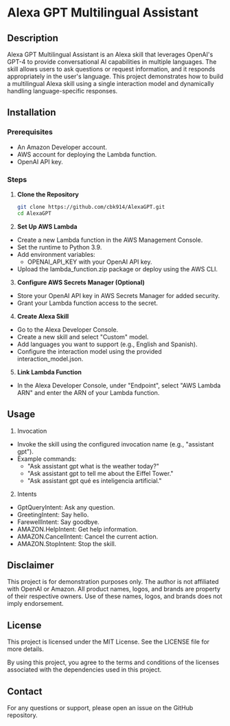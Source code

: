 # Alexa GPT Multilingual Assistant

## Description

Alexa GPT Multilingual Assistant is an Alexa skill that leverages OpenAI's GPT-4 to provide conversational AI capabilities in multiple languages. The skill allows users to ask questions or request information, and it responds appropriately in the user's language. This project demonstrates how to build a multilingual Alexa skill using a single interaction model and dynamically handling language-specific responses.

## Installation

### Prerequisites
- An Amazon Developer account.
- AWS account for deploying the Lambda function.
- OpenAI API key.

### Steps
1. **Clone the Repository**
   ```sh
   git clone https://github.com/cbk914/AlexaGPT.git
   cd AlexaGPT

2. **Set Up AWS Lambda**

- Create a new Lambda function in the AWS Management Console.
- Set the runtime to Python 3.9.
- Add environment variables:
  * OPENAI_API_KEY with your OpenAI API key.
- Upload the lambda_function.zip package or deploy using the AWS CLI.

3. **Configure AWS Secrets Manager (Optional)**

- Store your OpenAI API key in AWS Secrets Manager for added security.
- Grant your Lambda function access to the secret.

4. **Create Alexa Skill**

- Go to the Alexa Developer Console.
- Create a new skill and select "Custom" model.
- Add languages you want to support (e.g., English and Spanish).
- Configure the interaction model using the provided interaction_model.json.

5. **Link Lambda Function**

- In the Alexa Developer Console, under "Endpoint", select "AWS Lambda ARN" and enter the ARN of your Lambda function.

## Usage

1. Invocation

- Invoke the skill using the configured invocation name (e.g., "assistant gpt").
- Example commands:
  - "Ask assistant gpt what is the weather today?"
  - "Ask assistant gpt to tell me about the Eiffel Tower."
  - "Ask assistant gpt qué es inteligencia artificial."

2. Intents

- GptQueryIntent: Ask any question.
- GreetingIntent: Say hello.
- FarewellIntent: Say goodbye.
- AMAZON.HelpIntent: Get help information.
- AMAZON.CancelIntent: Cancel the current action.
- AMAZON.StopIntent: Stop the skill.

## Disclaimer
This project is for demonstration purposes only. The author is not affiliated with OpenAI or Amazon. All product names, logos, and brands are property of their respective owners. Use of these names, logos, and brands does not imply endorsement.

## License
This project is licensed under the MIT License. See the LICENSE file for more details.

By using this project, you agree to the terms and conditions of the licenses associated with the dependencies used in this project.

## Contact
For any questions or support, please open an issue on the GitHub repository.

